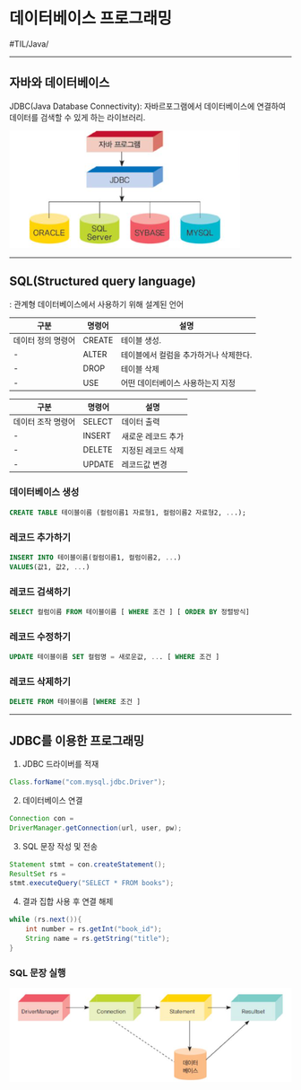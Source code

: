 # 데이터베이스 프로그래밍
#TIL/Java/

---

## 자바와 데이터베이스

JDBC(Java Database Connectivity): 자바르포그램에서 데이터베이스에 연결하여 데이터를 검색할 수 있게 하는 라이브러리.

![](./images/데프_1.PNG)

---

## SQL(Structured query language)
: 관계형 데이터베이스에서 사용하기 위해 설계된 언어

구분|명령어|설명
---|---|---|
데이터 정의 명령어|CREATE| 테이블 생성.
-|ALTER|테이블에서 컬럼을 추가하거나 삭제한다.
-|DROP|테이블 삭제
-|USE| 어떤 데이터베이스 사용하는지 지정

구분|명령어|설명
---|---|---|
데이터 조작 명령어|SELECT| 데이터 출력
-|INSERT|새로운 레코드 추가
-|DELETE|지정된 레코드 삭제
-|UPDATE|레코드값 변경


### 데이터베이스 생성
```SQL
CREATE TABLE 테이블이름 (컬럼이름1 자료형1, 컬럼이름2 자료형2, ...);
```

### 레코드 추가하기
```SQL
INSERT INTO 테이블이름(컬럼이름1, 컬럼이름2, ...)
VALUES(값1, 값2, ...)
```

### 레코드 검색하기
```SQL
SELECT 컬럼이름 FROM 테이블이름 [ WHERE 조건 ] [ ORDER BY 정렬방식]
```

### 레코드 수정하기
```SQL
UPDATE 테이블이름 SET 컬럼명 = 새로운값, ... [ WHERE 조건 ]
```

### 레코드 삭제하기
```SQL
DELETE FROM 테이블이름 [WHERE 조건 ]
```

---

## JDBC를 이용한 프로그래밍

1. JDBC 드라이버를 적재
```java
Class.forName("com.mysql.jdbc.Driver");
```

2. 데이터베이스 연결
```java
Connection con = 
DriverManager.getConnection(url, user, pw);
```

3. SQL 문장 작성 및 전송
```java
Statement stmt = con.createStatement();
ResultSet rs =
stmt.executeQuery("SELECT * FROM books");
```

4. 결과 집합 사용 후 연결 해제
```java
while (rs.next()){
    int number = rs.getInt("book_id");
    String name = rs.getString("title");
}
```

### SQL 문장 실행

![](./images/데프_2.PNG)